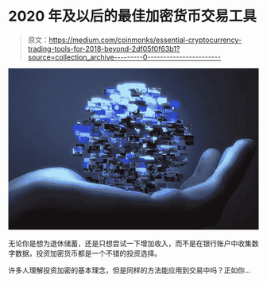 # 2020 年及以后的最佳加密货币交易工具

> 原文：<https://medium.com/coinmonks/essential-cryptocurrency-trading-tools-for-2018-beyond-2df05f0f63b1?source=collection_archive---------0----------------------->

![](img/d87ffaad0581d76d0e76c2ae71ab8c9d.png)

无论你是想为退休储蓄，还是只想尝试一下增加收入，而不是在银行账户中收集数字数据，投资加密货币都是一个不错的投资选择。

许多人理解投资加密的基本理念，但是同样的方法能应用到交易中吗？正如你…